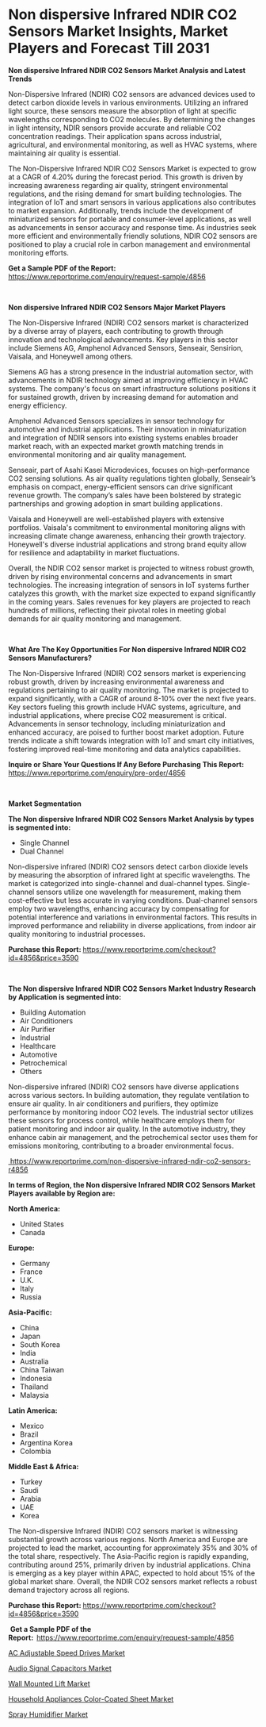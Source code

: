 <p><h1>Non dispersive Infrared NDIR CO2 Sensors Market Insights, Market Players and Forecast Till 2031</h1></p><p><strong>Non dispersive Infrared NDIR CO2 Sensors Market Analysis and Latest Trends</strong></p>
<p><p>Non-Dispersive Infrared (NDIR) CO2 sensors are advanced devices used to detect carbon dioxide levels in various environments. Utilizing an infrared light source, these sensors measure the absorption of light at specific wavelengths corresponding to CO2 molecules. By determining the changes in light intensity, NDIR sensors provide accurate and reliable CO2 concentration readings. Their application spans across industrial, agricultural, and environmental monitoring, as well as HVAC systems, where maintaining air quality is essential.</p><p>The Non-Dispersive Infrared NDIR CO2 Sensors Market is expected to grow at a CAGR of 4.20% during the forecast period. This growth is driven by increasing awareness regarding air quality, stringent environmental regulations, and the rising demand for smart building technologies. The integration of IoT and smart sensors in various applications also contributes to market expansion. Additionally, trends include the development of miniaturized sensors for portable and consumer-level applications, as well as advancements in sensor accuracy and response time. As industries seek more efficient and environmentally friendly solutions, NDIR CO2 sensors are positioned to play a crucial role in carbon management and environmental monitoring efforts.</p></p>
<p><strong>Get a Sample PDF of the Report:&nbsp;</strong> <a href="https://www.reportprime.com/enquiry/request-sample/4856">https://www.reportprime.com/enquiry/request-sample/4856</a></p>
<p>&nbsp;</p>
<p><strong>Non dispersive Infrared NDIR CO2 Sensors Major Market Players</strong></p>
<p><p>The Non-Dispersive Infrared (NDIR) CO2 sensors market is characterized by a diverse array of players, each contributing to growth through innovation and technological advancements. Key players in this sector include Siemens AG, Amphenol Advanced Sensors, Senseair, Sensirion, Vaisala, and Honeywell among others.</p><p>Siemens AG has a strong presence in the industrial automation sector, with advancements in NDIR technology aimed at improving efficiency in HVAC systems. The company's focus on smart infrastructure solutions positions it for sustained growth, driven by increasing demand for automation and energy efficiency.</p><p>Amphenol Advanced Sensors specializes in sensor technology for automotive and industrial applications. Their innovation in miniaturization and integration of NDIR sensors into existing systems enables broader market reach, with an expected market growth matching trends in environmental monitoring and air quality management.</p><p>Senseair, part of Asahi Kasei Microdevices, focuses on high-performance CO2 sensing solutions. As air quality regulations tighten globally, Senseair’s emphasis on compact, energy-efficient sensors can drive significant revenue growth. The company’s sales have been bolstered by strategic partnerships and growing adoption in smart building applications.</p><p>Vaisala and Honeywell are well-established players with extensive portfolios. Vaisala's commitment to environmental monitoring aligns with increasing climate change awareness, enhancing their growth trajectory. Honeywell's diverse industrial applications and strong brand equity allow for resilience and adaptability in market fluctuations.</p><p>Overall, the NDIR CO2 sensor market is projected to witness robust growth, driven by rising environmental concerns and advancements in smart technologies. The increasing integration of sensors in IoT systems further catalyzes this growth, with the market size expected to expand significantly in the coming years. Sales revenues for key players are projected to reach hundreds of millions, reflecting their pivotal roles in meeting global demands for air quality monitoring and management.</p></p>
<p>&nbsp;</p>
<p><strong>What Are The Key Opportunities For Non dispersive Infrared NDIR CO2 Sensors Manufacturers?</strong></p>
<p><p>The Non-Dispersive Infrared (NDIR) CO2 sensors market is experiencing robust growth, driven by increasing environmental awareness and regulations pertaining to air quality monitoring. The market is projected to expand significantly, with a CAGR of around 8-10% over the next five years. Key sectors fueling this growth include HVAC systems, agriculture, and industrial applications, where precise CO2 measurement is critical. Advancements in sensor technology, including miniaturization and enhanced accuracy, are poised to further boost market adoption. Future trends indicate a shift towards integration with IoT and smart city initiatives, fostering improved real-time monitoring and data analytics capabilities.</p></p>
<p><strong>Inquire or Share Your Questions If Any Before Purchasing This Report:</strong> <a href="https://www.reportprime.com/enquiry/pre-order/4856">https://www.reportprime.com/enquiry/pre-order/4856</a></p>
<p>&nbsp;</p>
<p><strong>Market Segmentation</strong></p>
<p><strong>The Non dispersive Infrared NDIR CO2 Sensors Market Analysis by types is segmented into:</strong></p>
<p><ul><li>Single Channel</li><li>Dual Channel</li></ul></p>
<p><p>Non-dispersive infrared (NDIR) CO2 sensors detect carbon dioxide levels by measuring the absorption of infrared light at specific wavelengths. The market is categorized into single-channel and dual-channel types. Single-channel sensors utilize one wavelength for measurement, making them cost-effective but less accurate in varying conditions. Dual-channel sensors employ two wavelengths, enhancing accuracy by compensating for potential interference and variations in environmental factors. This results in improved performance and reliability in diverse applications, from indoor air quality monitoring to industrial processes.</p></p>
<p><strong>Purchase this Report:&nbsp;</strong><a href="https://www.reportprime.com/checkout?id=4856&price=3590">https://www.reportprime.com/checkout?id=4856&price=3590</a></p>
<p>&nbsp;</p>
<p><strong>The Non dispersive Infrared NDIR CO2 Sensors Market Industry Research by Application is segmented into:</strong></p>
<p><ul><li>Building Automation</li><li>Air Conditioners</li><li>Air Purifier</li><li>Industrial</li><li>Healthcare</li><li>Automotive</li><li>Petrochemical</li><li>Others</li></ul></p>
<p><p>Non-dispersive infrared (NDIR) CO2 sensors have diverse applications across various sectors. In building automation, they regulate ventilation to ensure air quality. In air conditioners and purifiers, they optimize performance by monitoring indoor CO2 levels. The industrial sector utilizes these sensors for process control, while healthcare employs them for patient monitoring and indoor air quality. In the automotive industry, they enhance cabin air management, and the petrochemical sector uses them for emissions monitoring, contributing to a broader environmental focus.</p></p>
<p><a href="https://www.reportprime.com/non-dispersive-infrared-ndir-co2-sensors-r4856">&nbsp;https://www.reportprime.com/non-dispersive-infrared-ndir-co2-sensors-r4856</a></p>
<p><strong>In terms of Region, the Non dispersive Infrared NDIR CO2 Sensors Market Players available by Region are:</strong></p>
<p>
    <p> <strong> North America: </strong>
        <ul>
            <li>United States</li>
            <li>Canada</li>
        </ul>
        </p> 
    <p> <strong> Europe: </strong>
        <ul>
            <li>Germany</li>
            <li>France</li>
            <li>U.K.</li>
            <li>Italy</li>
            <li>Russia</li>
        </ul>
        </p> 
    <p> <strong> Asia-Pacific: </strong>
        <ul>
            <li>China</li>
            <li>Japan</li>
            <li>South Korea</li>
            <li>India</li>
            <li>Australia</li>
            <li>China Taiwan</li>
            <li>Indonesia</li>
            <li>Thailand</li>
            <li>Malaysia</li>
        </ul>
        </p> 
    <p> <strong> Latin America: </strong>
        <ul>
            <li>Mexico</li>
            <li>Brazil</li>
            <li>Argentina Korea</li>
            <li>Colombia</li>
        </ul>
        </p> 
    <p> <strong> Middle East & Africa: </strong>
        <ul>
            <li>Turkey</li>
            <li>Saudi</li>
            <li>Arabia</li>
            <li>UAE</li>
            <li>Korea</li>
        </ul>
    </p>
    </p>
<p><p>The Non-dispersive Infrared (NDIR) CO2 sensors market is witnessing substantial growth across various regions. North America and Europe are projected to lead the market, accounting for approximately 35% and 30% of the total share, respectively. The Asia-Pacific region is rapidly expanding, contributing around 25%, primarily driven by industrial applications. China is emerging as a key player within APAC, expected to hold about 15% of the global market share. Overall, the NDIR CO2 sensors market reflects a robust demand trajectory across all regions.</p></p>
<p><strong>Purchase this Report: </strong><a href="https://www.reportprime.com/checkout?id=4856&price=3590">https://www.reportprime.com/checkout?id=4856&price=3590</a></p>
<p>&nbsp;<strong>Get a Sample PDF of the Report:&nbsp;&nbsp;</strong><a href="https://www.reportprime.com/enquiry/request-sample/4856">https://www.reportprime.com/enquiry/request-sample/4856</a></p>
<p><strong></strong></p>
<p><p><a href="https://www.linkedin.com/pulse/ac-adjustable-speed-drives-market-outlook-complete-industry-0cx4c?trackingId=U0eJl55HQACLSBW0cpdCuA%3D%3D">AC Adjustable Speed Drives Market</a></p><p><a href="https://issuu.com/reportprime-2/docs/audio-signal-capacitors-market-size_ed20a0059f8e98">Audio Signal Capacitors Market</a></p><p><a href="https://www.linkedin.com/pulse/future-trends-global-wall-mounted-lift-market-insights-rquwe?trackingId=DFPN2Ox%2BROCB486oy39UIA%3D%3D">Wall Mounted Lift Market</a></p><p><a href="https://issuu.com/reportprime-2/docs/household-appliances-color-coated-s_69504d02badb79">Household Appliances Color-Coated Sheet Market</a></p><p><a href="https://www.linkedin.com/pulse/spray-humidifier-market-revolution-2024-2031-trends-shaping-enx3c?trackingId=B7Yh92VSSoqIPPqkEgUBtA%3D%3D">Spray Humidifier Market</a></p></p>